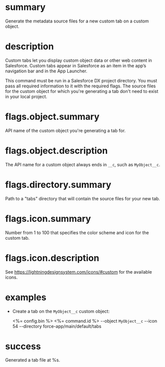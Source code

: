 # summary

Generate the metadata source files for a new custom tab on a custom object.

# description

Custom tabs let you display custom object data or other web content in Salesforce. Custom tabs appear in Salesforce as an item in the app’s navigation bar and in the App Launcher.

This command must be run in a Salesforce DX project directory. You must pass all required information to it with the required flags. The source files for the custom object for which you're generating a tab don't need to exist in your local project.

# flags.object.summary

API name of the custom object you're generating a tab for.

# flags.object.description

The API name for a custom object always ends in `__c`, such as `MyObject__c`.

# flags.directory.summary

Path to a "tabs" directory that will contain the source files for your new tab.

# flags.icon.summary

Number from 1 to 100 that specifies the color scheme and icon for the custom tab.

# flags.icon.description

See https://lightningdesignsystem.com/icons/#custom for the available icons.

# examples

- Create a tab on the `MyObject__c` custom object:

  <%= config.bin %> <%= command.id %> --object `MyObject__c` --icon 54 --directory force-app/main/default/tabs

# success

Generated a tab file at %s.
